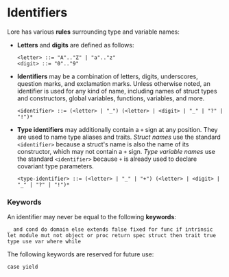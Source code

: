# Identifiers

Lore has various **rules** surrounding type and variable names:

- **Letters** and **digits** are defined as follows:
  
  ```
  <letter> ::= "A".."Z" | "a".."z"
  <digit> ::= "0".."9"
  ```
- **Identifiers** may be a combination of letters, digits, underscores, question marks, and exclamation marks. Unless otherwise noted, an identifier is used for any kind of name, including names of struct types and constructors, global variables, functions, variables, and more. 
  
  ```
  <identifier> ::= (<letter> | "_") (<letter> | <digit> | "_" | "?" | "!")*
  ```
- **Type identifiers** may additionally contain a `+` sign at any position. They are used to name type aliases and traits.  *Struct names* use the standard `<identifier>` because a struct's name is also the name of its constructor, which may not contain a `+` sign. *Type variable names* use the standard `<identifier>` because `+` is already used to declare covariant type parameters.
  
  ```
  <type-identifier> ::= (<letter> | "_" | "+") (<letter> | <digit> | "_" | "?" | "!")*
  ```



### Keywords

An identifier may never be equal to the following **keywords**:

```
_ and cond do domain else extends false fixed for func if intrinsic let module mut not object or proc return spec struct then trait true type use var where while
```

The following keywords are reserved for future use:

```
case yield
```
